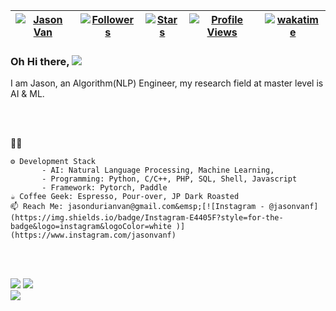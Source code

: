 | [![Jason Van](https://img.shields.io/badge/Jason-Jason%20Van-yellowgreen)](#) | [![Followers](https://img.shields.io/github/followers/jasonvanf)](#) | [![Stars](https://img.shields.io/github/stars/jasonvanf?label=Profile%20Stars&logo=Profile%20stars&logoColor=b)](#) | [![Profile Views](https://komarev.com/ghpvc/?username=jasonvanf&color=green)](#)| [![wakatime](https://wakatime.com/badge/user/ed10928c-a63e-4596-9fe4-72f832bc40d4.svg)](https://wakatime.com/@ed10928c-a63e-4596-9fe4-72f832bc40d4) |
--| --| --| --| --|

### Oh Hi there, ![](https://user-images.githubusercontent.com/18350557/176309783-0785949b-9127-417c-8b55-ab5a4333674e.gif) 
I am Jason, an Algorithm(NLP) Engineer, my research field at master level is AI & ML.

<br><br>

🧑‍💼

```
⚙️ Development Stack
       - AI: Natural Language Processing, Machine Learning, 
       - Programming: Python, C/C++, PHP, SQL, Shell, Javascript
       - Framework: Pytorch, Paddle
☕️ Coffee Geek: Espresso, Pour-over, JP Dark Roasted
📫 Reach Me: jasondurianvan@gmail.com&emsp;[![Instagram - @jasonvanf](https://img.shields.io/badge/Instagram-E4405F?style=for-the-badge&logo=instagram&logoColor=white )](https://www.instagram.com/jasonvanf)
```

<br><br> 

![](https://github-readme-stats.vercel.app/api?username=jasonvanf&theme=light&hide_border=false&include_all_commits=true&count_private=true&show_icons=true)
![](https://github-readme-streak-stats.herokuapp.com/?user=jasonvanf&theme=light&hide_border=false)<br/>
![](https://github-readme-stats.vercel.app/api/top-langs/?username=jasonvanf&theme=light&hide_border=false&include_all_commits=true&count_private=true&layout=compact&hide=php)

<br>
